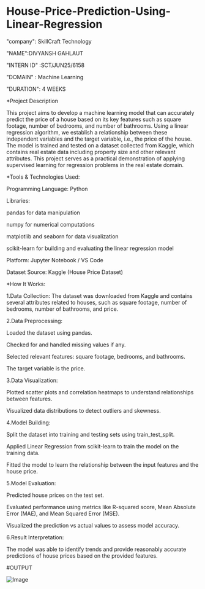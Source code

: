 # House-Price-Prediction-Using-Linear-Regression

"company": SkillCraft Technology

"NAME":DIVYANSH GAHLAUT

"INTERN ID" :SCT/JUN25/6158

"DOMAIN" :  Machine Learning

"DURATION": 4 WEEKS

*Project Description

This project aims to develop a machine learning model that can accurately predict the price of a house based on its key features such as square footage, number of bedrooms, and number of bathrooms. Using a linear regression algorithm, we establish a relationship between these independent variables and the target variable, i.e., the price of the house. The model is trained and tested on a dataset collected from Kaggle, which contains real estate data including property size and other relevant attributes. This project serves as a practical demonstration of applying supervised learning for regression problems in the real estate domain.

*Tools & Technologies Used:

Programming Language: Python

Libraries:

pandas for data manipulation

numpy for numerical computations

matplotlib and seaborn for data visualization

scikit-learn for building and evaluating the linear regression model

Platform: Jupyter Notebook / VS Code

Dataset Source: Kaggle (House Price Dataset)

*How It Works:

1.Data Collection:
The dataset was downloaded from Kaggle and contains several attributes related to houses, such as square footage, number of bedrooms, number of bathrooms, and price.

2.Data Preprocessing:

Loaded the dataset using pandas.

Checked for and handled missing values if any.

Selected relevant features: square footage, bedrooms, and bathrooms.

The target variable is the price.

3.Data Visualization:

Plotted scatter plots and correlation heatmaps to understand relationships between features.

Visualized data distributions to detect outliers and skewness.

4.Model Building:

Split the dataset into training and testing sets using train_test_split.

Applied Linear Regression from scikit-learn to train the model on the training data.

Fitted the model to learn the relationship between the input features and the house price.

5.Model Evaluation:

Predicted house prices on the test set.

Evaluated performance using metrics like R-squared score, Mean Absolute Error (MAE), and Mean Squared Error (MSE).

Visualized the prediction vs actual values to assess model accuracy.

6.Result Interpretation:

The model was able to identify trends and provide reasonably accurate predictions of house prices based on the provided features.


#OUTPUT

![Image](https://github.com/user-attachments/assets/6c044e6a-aaa6-4403-94c0-df5a42d21432)
